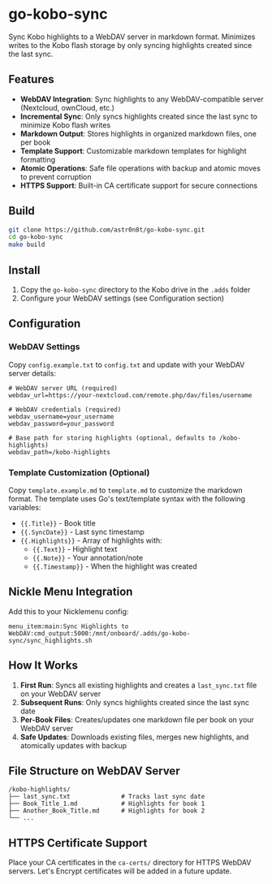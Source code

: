 # go-kobo-sync

Sync Kobo highlights to a WebDAV server in markdown format. Minimizes writes to the Kobo flash storage by only syncing highlights created since the last sync.

## Features

- **WebDAV Integration**: Sync highlights to any WebDAV-compatible server (Nextcloud, ownCloud, etc.)
- **Incremental Sync**: Only syncs highlights created since the last sync to minimize Kobo flash writes
- **Markdown Output**: Stores highlights in organized markdown files, one per book
- **Template Support**: Customizable markdown templates for highlight formatting
- **Atomic Operations**: Safe file operations with backup and atomic moves to prevent corruption
- **HTTPS Support**: Built-in CA certificate support for secure connections

## Build

```bash
git clone https://github.com/astr0n8t/go-kobo-sync.git
cd go-kobo-sync
make build
```

## Install

1. Copy the `go-kobo-sync` directory to the Kobo drive in the `.adds` folder
2. Configure your WebDAV settings (see Configuration section)

## Configuration

### WebDAV Settings

Copy `config.example.txt` to `config.txt` and update with your WebDAV server details:

```
# WebDAV server URL (required)
webdav_url=https://your-nextcloud.com/remote.php/dav/files/username

# WebDAV credentials (required)  
webdav_username=your_username
webdav_password=your_password

# Base path for storing highlights (optional, defaults to /kobo-highlights)
webdav_path=/kobo-highlights
```

### Template Customization (Optional)

Copy `template.example.md` to `template.md` to customize the markdown format. The template uses Go's text/template syntax with the following variables:

- `{{.Title}}` - Book title
- `{{.SyncDate}}` - Last sync timestamp  
- `{{.Highlights}}` - Array of highlights with:
  - `{{.Text}}` - Highlight text
  - `{{.Note}}` - Your annotation/note
  - `{{.Timestamp}}` - When the highlight was created

## Nickle Menu Integration

Add this to your Nicklemenu config:

```
menu_item:main:Sync Highlights to WebDAV:cmd_output:5000:/mnt/onboard/.adds/go-kobo-sync/sync_highlights.sh
```

## How It Works

1. **First Run**: Syncs all existing highlights and creates a `last_sync.txt` file on your WebDAV server
2. **Subsequent Runs**: Only syncs highlights created since the last sync date
3. **Per-Book Files**: Creates/updates one markdown file per book on your WebDAV server
4. **Safe Updates**: Downloads existing files, merges new highlights, and atomically updates with backup

## File Structure on WebDAV Server

```
/kobo-highlights/
├── last_sync.txt              # Tracks last sync date
├── Book_Title_1.md            # Highlights for book 1
├── Another_Book_Title.md      # Highlights for book 2
└── ...
```

## HTTPS Certificate Support

Place your CA certificates in the `ca-certs/` directory for HTTPS WebDAV servers. Let's Encrypt certificates will be added in a future update.
